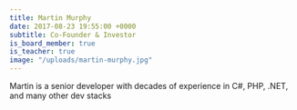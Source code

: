```yaml
---
title: Martin Murphy
date: 2017-08-23 19:55:00 +0000
subtitle: Co-Founder & Investor
is_board_member: true
is_teacher: true
image: "/uploads/martin-murphy.jpg"
---
```


Martin is a senior developer with decades of experience in C#, PHP, .NET, and many other dev stacks
